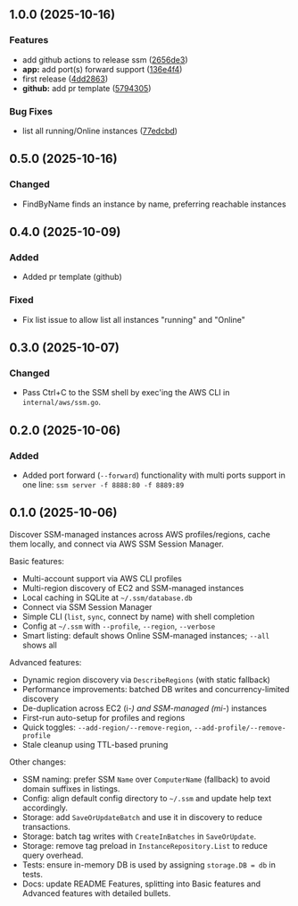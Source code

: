 ## 1.0.0 (2025-10-16)

### Features

* add github actions to release ssm ([2656de3](https://github.com/andreclaro/ssm/commit/2656de38c34a9ef6d72e5ab7166f6a3bd984c952))
* **app:** add port(s) forward support ([136e4f4](https://github.com/andreclaro/ssm/commit/136e4f497f4acd9fd2c19a2957ee7f159eb42b6a))
* first release ([4dd2863](https://github.com/andreclaro/ssm/commit/4dd28634a85cce997d317bfca60ccbc2331a192c))
* **github:** add pr template ([5794305](https://github.com/andreclaro/ssm/commit/57943058280641612af61f1aada07da09e1fbf27))

### Bug Fixes

* list all running/Online instances ([77edcbd](https://github.com/andreclaro/ssm/commit/77edcbd02b143811b319d623c488b662fa0db87f))

## 0.5.0 (2025-10-16)

### Changed
- FindByName finds an instance by name, preferring reachable instances

## 0.4.0 (2025-10-09)

### Added
- Added pr template (github)

### Fixed
- Fix list issue to allow list all instances "running" and "Online"


## 0.3.0 (2025-10-07)

### Changed
- Pass Ctrl+C to the SSM shell by exec'ing the AWS CLI in `internal/aws/ssm.go`.

## 0.2.0 (2025-10-06)

### Added
- Added port forward (`--forward`) functionality with multi ports support in one line: `ssm server -f 8888:80 -f 8889:89`


## 0.1.0 (2025-10-06)

Discover SSM-managed instances across AWS profiles/regions, cache them locally, and connect via AWS SSM Session Manager.

Basic features:
- Multi-account support via AWS CLI profiles
- Multi-region discovery of EC2 and SSM-managed instances
- Local caching in SQLite at `~/.ssm/database.db`
- Connect via SSM Session Manager
- Simple CLI (`list`, `sync`, connect by name) with shell completion
- Config at `~/.ssm` with `--profile`, `--region`, `--verbose`
- Smart listing: default shows Online SSM-managed instances; `--all` shows all

Advanced features:
- Dynamic region discovery via `DescribeRegions` (with static fallback)
- Performance improvements: batched DB writes and concurrency-limited discovery
- De-duplication across EC2 (i-*) and SSM-managed (mi-*) instances
- First-run auto-setup for profiles and regions
- Quick toggles: `--add-region/--remove-region`, `--add-profile/--remove-profile`
- Stale cleanup using TTL-based pruning

Other changes:
- SSM naming: prefer SSM `Name` over `ComputerName` (fallback) to avoid domain suffixes in listings.
- Config: align default config directory to `~/.ssm` and update help text accordingly.
- Storage: add `SaveOrUpdateBatch` and use it in discovery to reduce transactions.
- Storage: batch tag writes with `CreateInBatches` in `SaveOrUpdate`.
- Storage: remove tag preload in `InstanceRepository.List` to reduce query overhead.
- Tests: ensure in-memory DB is used by assigning `storage.DB = db` in tests.
- Docs: update README Features, splitting into Basic features and Advanced features with detailed bullets.
